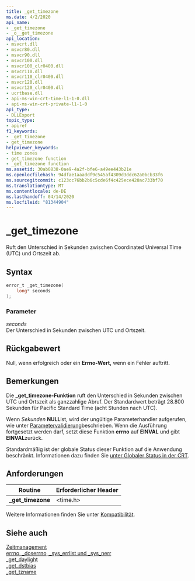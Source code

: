 ```yaml
---
title: _get_timezone
ms.date: 4/2/2020
api_name:
- _get_timezone
- _o__get_timezone
api_location:
- msvcrt.dll
- msvcr80.dll
- msvcr90.dll
- msvcr100.dll
- msvcr100_clr0400.dll
- msvcr110.dll
- msvcr110_clr0400.dll
- msvcr120.dll
- msvcr120_clr0400.dll
- ucrtbase.dll
- api-ms-win-crt-time-l1-1-0.dll
- api-ms-win-crt-private-l1-1-0
api_type:
- DLLExport
topic_type:
- apiref
f1_keywords:
- _get_timezone
- get_timezone
helpviewer_keywords:
- time zones
- get_timezone function
- _get_timezone function
ms.assetid: 30ab0838-0ae9-4a2f-bfe6-a49ee443b21e
ms.openlocfilehash: 94dfae1aaaddf9c545af4309d3ddc62a0bcb33f6
ms.sourcegitcommit: c123cc76bb2b6c5cde6f4c425ece420ac733bf70
ms.translationtype: MT
ms.contentlocale: de-DE
ms.lasthandoff: 04/14/2020
ms.locfileid: "81344904"
---
```

# <a name="_get_timezone"></a>_get_timezone

Ruft den Unterschied in Sekunden zwischen Coordinated Universal Time (UTC) und Ortszeit ab.

## <a name="syntax"></a>Syntax

```C
error_t _get_timezone(
    long* seconds
);
```

### <a name="parameters"></a>Parameter

*seconds*<br/>
Der Unterschied in Sekunden zwischen UTC und Ortszeit.

## <a name="return-value"></a>Rückgabewert

Null, wenn erfolgreich oder ein **Errno-Wert,** wenn ein Fehler auftritt.

## <a name="remarks"></a>Bemerkungen

Die **_get_timezone-Funktion** ruft den Unterschied in Sekunden zwischen UTC und Ortszeit als ganzzahlige Abruf. Der Standardwert beträgt 28.800 Sekunden für Pacific Standard Time (acht Stunden nach UTC).

Wenn *Sekunden* **NULL**ist, wird der ungültige Parameterhandler aufgerufen, wie unter [Parametervalidierung](../../c-runtime-library/parameter-validation.md)beschrieben. Wenn die Ausführung fortgesetzt werden darf, setzt diese Funktion **errno** auf **EINVAL** und gibt **EINVAL**zurück.

Standardmäßig ist der globale Status dieser Funktion auf die Anwendung beschränkt. Informationen dazu finden Sie [unter Globaler Status in der CRT](../global-state.md).

## <a name="requirements"></a>Anforderungen

|Routine|Erforderlicher Header|
|-------------|---------------------|
|**_get_timezone**|\<time.h>|

Weitere Informationen finden Sie unter [Kompatibilität](../../c-runtime-library/compatibility.md).

## <a name="see-also"></a>Siehe auch

[Zeitmanagement](../../c-runtime-library/time-management.md)<br/>
[errno, _doserrno, _sys_errlist und _sys_nerr](../../c-runtime-library/errno-doserrno-sys-errlist-and-sys-nerr.md)<br/>
[_get_daylight](get-daylight.md)<br/>
[_get_dstbias](get-dstbias.md)<br/>
[_get_tzname](get-tzname.md)<br/>
